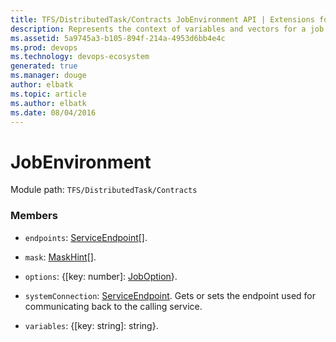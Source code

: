 ```yaml
---
title: TFS/DistributedTask/Contracts JobEnvironment API | Extensions for Visual Studio Team Services
description: Represents the context of variables and vectors for a job request.
ms.assetid: 5a9745a3-b105-894f-214a-4953d6bb4e4c
ms.prod: devops
ms.technology: devops-ecosystem
generated: true
ms.manager: douge
author: elbatk
ms.topic: article
ms.author: elbatk
ms.date: 08/04/2016
---
```


# JobEnvironment

Module path: `TFS/DistributedTask/Contracts`


### Members

* `endpoints`: [ServiceEndpoint](../../../TFS/DistributedTask/Contracts/ServiceEndpoint.md)[]. 

* `mask`: [MaskHint](../../../TFS/DistributedTask/Contracts/MaskHint.md)[]. 

* `options`: {[key: number]: [JobOption](../../../TFS/DistributedTask/Contracts/JobOption.md)}. 

* `systemConnection`: [ServiceEndpoint](../../../TFS/DistributedTask/Contracts/ServiceEndpoint.md). Gets or sets the endpoint used for communicating back to the calling service.

* `variables`: {[key: string]: string}. 

